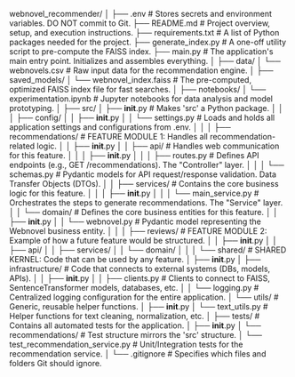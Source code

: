 webnovel_recommender/
│
├── .env                          # Stores secrets and environment variables. DO NOT commit to Git.
├── README.md                     # Project overview, setup, and execution instructions.
├── requirements.txt              # A list of Python packages needed for the project.
├── generate_index.py             # A one-off utility script to pre-compute the FAISS index.
├── main.py                       # The application's main entry point. Initializes and assembles everything.
│
├── data/
│   └── webnovels.csv             # Raw input data for the recommendation engine.
│
├── saved_models/
│   └── webnovel_index.faiss      # The pre-computed, optimized FAISS index file for fast searches.
│
├── notebooks/
│   └── experimentation.ipynb     # Jupyter notebooks for data analysis and model prototyping.
│
├── src/
│   ├── __init__.py               # Makes 'src' a Python package.
│   │
│   ├── config/
│   │   ├── __init__.py
│   │   └── settings.py           # Loads and holds all application settings and configurations from .env.
│   │
│   ├── recommendations/          # FEATURE MODULE 1: Handles all recommendation-related logic.
│   │   ├── __init__.py
│   │   ├── api/                  # Handles web communication for this feature.
│   │   │   ├── __init__.py
│   │   │   ├── routes.py         # Defines API endpoints (e.g., GET /recommendations). The "Controller" layer.
│   │   │   └── schemas.py        # Pydantic models for API request/response validation. Data Transfer Objects (DTOs).
│   │   ├── services/             # Contains the core business logic for this feature.
│   │   │   ├── __init__.py
│   │   │   └── main_service.py   # Orchestrates the steps to generate recommendations. The "Service" layer.
│   │   └── domain/               # Defines the core business entities for this feature.
│   │       ├── __init__.py
│   │       └── webnovel.py       # Pydantic model representing the Webnovel business entity.
│   │
│   ├── reviews/                  # FEATURE MODULE 2: Example of how a future feature would be structured.
│   │   ├── __init__.py
│   │   ├── api/
│   │   ├── services/
│   │   └── domain/
│   │
│   └── shared/                   # SHARED KERNEL: Code that can be used by any feature.
│       ├── __init__.py
│       ├── infrastructure/       # Code that connects to external systems (DBs, models, APIs).
│       │   ├── __init__.py
│       │   ├── clients.py        # Clients to connect to FAISS, SentenceTransformer models, databases, etc.
│       │   └── logging.py        # Centralized logging configuration for the entire application.
│       └── utils/                # Generic, reusable helper functions.
│           ├── __init__.py
│           └── text_utils.py     # Helper functions for text cleaning, normalization, etc.
│
├── tests/                        # Contains all automated tests for the application.
│   ├── __init__.py
│   └── recommendations/          # Test structure mirrors the 'src' structure.
│       └── test_recommendation_service.py # Unit/Integration tests for the recommendation service.
│
└── .gitignore                    # Specifies which files and folders Git should ignore.
